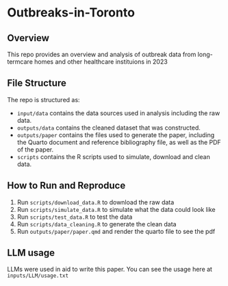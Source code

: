 # Outbreaks-in-Toronto

## Overview

This repo provides an overview and analysis of outbreak data from long-termcare homes and other healthcare instituions in 2023

## File Structure

The repo is structured as:

-   `input/data` contains the data sources used in analysis including the raw data.
-   `outputs/data` contains the cleaned dataset that was constructed.
-   `outputs/paper` contains the files used to generate the paper, including the Quarto document and reference bibliography file, as well as the PDF of the paper. 
-   `scripts` contains the R scripts used to simulate, download and clean data.

## How to Run and Reproduce

1. Run `scripts/download_data.R` to download the raw data
2. Run `scripts/simulate_data.R` to simulate what the data could look like
3. Run `scripts/test_data.R` to test the data
4. Run `scripts/data_cleaning.R` to generate the clean data
5. Run `outputs/paper/paper.qmd` and render the quarto file to see the pdf

## LLM usage

LLMs were used in aid to write this paper. You can see the usage here at `inputs/LLM/usage.txt` 